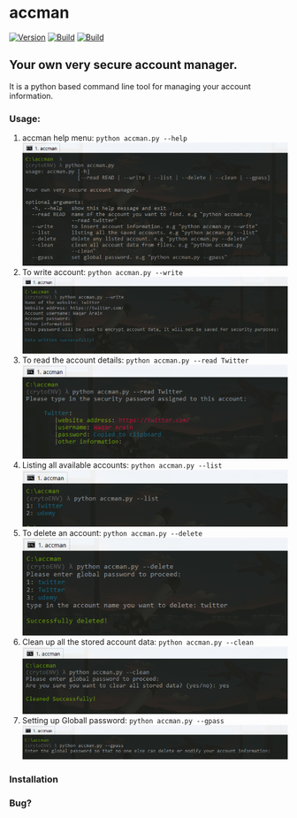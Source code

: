 # accman

<a href="https://github.com/Waqar-Arain/accman"><img src="https://img.shields.io/badge/accman-0.0.1-brightgreen.svg" alt="Version" data-canonical-src="https://img.shields.io/badge/accman-0.0.1-brightgreen.svg?maxAge=259200" style="max-width:100%;"></a>
<a href="https://github.com/Waqar-Arain/accman"><img src="https://img.shields.io/badge/Supported%20OS-Linux%2FWindows%2FmacOS-brightgreengreen.svg" alt="Build" data-canonical-src="https://img.shields.io/badge/Supported%20OS-Linux%2FWindows%2FmacOS-brightgreengreen.svg" style="max-width:100%;"></a>
<a href="https://github.com/Waqar-Arain/accman"><img src="https://img.shields.io/packagist/l/doctrine/orm.svg" alt="Build" data-canonical-src="https://img.shields.io/packagist/l/doctrine/orm.svg" style="max-width:100%;"></a>

## Your own very secure account manager.
It is a python based command line tool for managing your account information.

### Usage:
1. accman help menu: `python accman.py --help`
[![open source](/images/img1.png)]()
2. To write account: `python accman.py --write`
[![open source](/images/img2.png)]()
3. To read the account details: `python accman.py --read Twitter`
[![open source](/images/img3.png)]()
4. Listing all available accounts: `python accman.py --list`
[![open source](/images/img4.png)]()
5. To delete an account: `python accman.py --delete`
[![open source](/images/img5.png)]()
6. Clean up all the stored account data: `python accman.py --clean`
[![open source](/images/img6.png)]()
5. Setting up Globall password: `python accman.py --gpass`
[![open source](/images/img7.png)]()

### Installation

### Bug?
